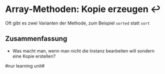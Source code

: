 # Array-Methoden: Kopie erzeugen ↩️

Oft gibt es zwei Varianten der Methode, zum Beispiel  `sorted` statt `sort`

## Zusammenfassung
- Was macht man, wenn man nicht die Instanz bearbeiten will sondern eine Kopie erstellen?

#nur learning unit#